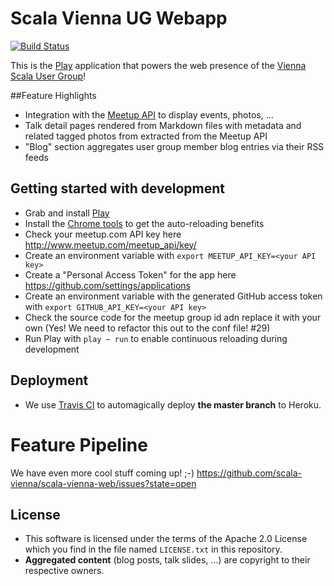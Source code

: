 # Scala Vienna UG Webapp

[![Build Status](https://travis-ci.org/scala-vienna/scala-vienna-web.png)](https://travis-ci.org/scala-vienna/scala-vienna-web)

This is the [Play](http://www.playframework.com) application that powers the web presence of the [Vienna Scala User Group](http://scala-vienna.org)!

##Feature Highlights

- Integration with the [Meetup API](http://www.meetup.com/meetup_api/) to display events, photos, ...
- Talk detail pages rendered from Markdown files with metadata and related tagged photos from extracted from the Meetup API
- "Blog" section aggregates user group member blog entries via their RSS feeds

## Getting started with development

- Grab and install [Play](http://www.playframework.com)
- Install the [Chrome tools](https://chrome.google.com/webstore/detail/play-framework-tools/dchhggpgbommpcjpogaploblnpldbmen) to get the auto-reloading benefits
- Check your meetup.com API key here http://www.meetup.com/meetup_api/key/
- Create an environment variable with `export MEETUP_API_KEY=<your API key>`
- Create a "Personal Access Token" for the app here https://github.com/settings/applications
- Create an environment variable with the generated GitHub access token with `export GITHUB_API_KEY=<your API key>`
- Check the source code for the meetup group id adn replace it with your own (Yes! We need to refactor this out to the conf file! #29)
- Run Play with `play ~ run` to enable continuous reloading during development

## Deployment

- We use [Travis CI](https://travis-ci.org/scala-vienna/scala-vienna-web) to automagically deploy **the master branch** to Heroku.

# Feature Pipeline

We have even more cool stuff coming up! ;-) https://github.com/scala-vienna/scala-vienna-web/issues?state=open

## License

- This software is licensed under the terms of the Apache 2.0 License  which you find in the file named `LICENSE.txt` in this repository.
- **Aggregated content** (blog posts, talk slides, ...) are copyright to their respective owners.